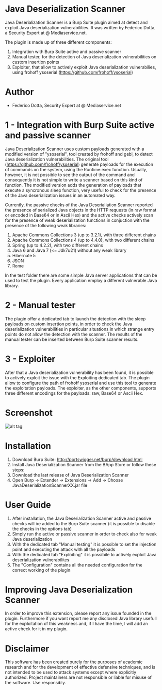 # Java Deserialization Scanner
Java Deserialization Scanner is a Burp Suite plugin aimed at detect and exploit Java deserialization vulnerabilities. It was written by Federico Dotta, a Security Expert at @ Mediaservice.net. 

The plugin is made up of three different components:
1.	Integration with Burp Suite active and passive scanner
2.	Manual tester, for the detection of Java deserialization vulnerabilities on custom insertion points
3.	Exploiter, that allow to actively exploit Java deserialization vulnerabilies, using frohoff ysoserial (https://github.com/frohoff/ysoserial)

# Author
- Federico Dotta, Security Expert at @ Mediaservice.net

# 1 - Integration with Burp Suite active and passive scanner
Java Deserialization Scanner uses custom payloads generated with a modified version of "ysoserial", tool created by frohoff and gebl, to detect Java deserialization vulnerabilities. The original tool (https://github.com/frohoff/ysoserial) generate payloads for the execution of commands on the system, using the Runtime.exec function. Usually, however, it is not possible to see the output of the command and consequently it is not simple to write a scanner based on this kind of function. The modified version adds the generation of payloads that execute a syncronous sleep function, very useful to check for the presence of the Java deserialization issues in an automated way.

Currently, the passive checks of the Java Deserialiation Scanner reported the presence of serialized Java objects in the HTTP requests (in raw format or encoded in Base64 or in Ascii Hex) and the active checks actively scan for the presence of weak deserialization functions in conjuction with the presence of the following weak libraries:

1.	Apache Commons Collections 3 (up to 3.2.1), with three different chains
2.	Apache Commons Collections 4 (up to 4.4.0), with two different chains
3.	Spring (up to 4.2.2), with two different chains
4.  Java 6 and Java 7 (<= Jdk7u21) without any weak library
5.	Hibernate 5
6.	JSON
7.	Rome

In the test folder there are some simple Java server applications that can be used to test the plugin. Every application employ a different vulnerable Java library.

# 2 - Manual tester
The plugin offer a dedicated tab to launch the detection with the sleep payloads on custom insertion points, in order to check the Java deserialization vulnerabilities in particular situations in which strange entry points do not allow the detection with the scanner. The results of the manual tester can be inserted between Burp Suite scanner results.

# 3 - Exploiter
After that a Java deserialization vulnerability has been found, it is possible to actively exploit the issue with the Exploiting dedicated tab. The plugin allow to configure the path of frohoff ysoserial and use this tool to generate the exploitation payloads. The exploiter, as the other components, supports three different encodings for the payloads: raw, Base64 or Ascii Hex.

# Screenshot
![alt tag](https://raw.githubusercontent.com/federicodotta/Java-Deserialization-Scanner/master/JavaDeserializationScanner.png)

# Installation 
1.	Download Burp Suite: http://portswigger.net/burp/download.html
2.	Install Java Deserialization Scanner from the BApp Store or follow these steps:
3.	Download the last release of Java Deserialization Scanner
4.	Open Burp -> Extender -> Extensions -> Add -> Choose JavaDeserializationScannerXX.jar file

# User Guide
1.	After installation, the Java Deserialization Scanner active and passive checks will be added to the Burp Suite scanner (it is possible to disable the checks in the options tab)
2.	Simply run the active or passive scanner in order to check also for weak Java deserialization
3.  With the dedicated tab "Manual testing" it is possible to set the injection point and executing the attack with all the payloads
4.	With the dedicated tab "Exploiting" it is possibile to actively exploit Java deserialization vulnerabilites
5.	The "Configuration" contains all the needed configuration for the correct working of the plugin

# Improving Java Deserialization Scanner
In order to improve this extension, please report any issue founded in the plugin. Furthermore if you want report me any disclosed Java library usefull for the exploitation of this weakness and, if I have the time, I will add an active check for it in my plugin.

# Disclaimer
This software has been created purely for the purposes of academic research and for the development of effective defensive techniques, and is not intended to be used to attack systems except where explicitly authorized. Project maintainers are not responsible or liable for misuse of the software. Use responsibly.
